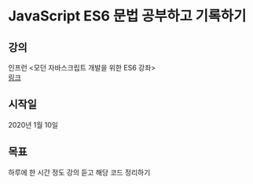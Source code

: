 JavaScript ES6 문법 공부하고 기록하기 
====

## 강의
인프런 <모던 자바스크립트 개발을 위한 ES6 강좌>  
[링크](https://www.inflearn.com/course/es6-%EA%B0%95%EC%A2%8C-%EC%9E%90%EB%B0%94%EC%8A%A4%ED%81%AC%EB%A6%BD%ED%8A%B8/dashboard)

## 시작일
2020년 1월 10일

## 목표
하루에 한 시간 정도 강의 듣고 해당 코드 정리하기